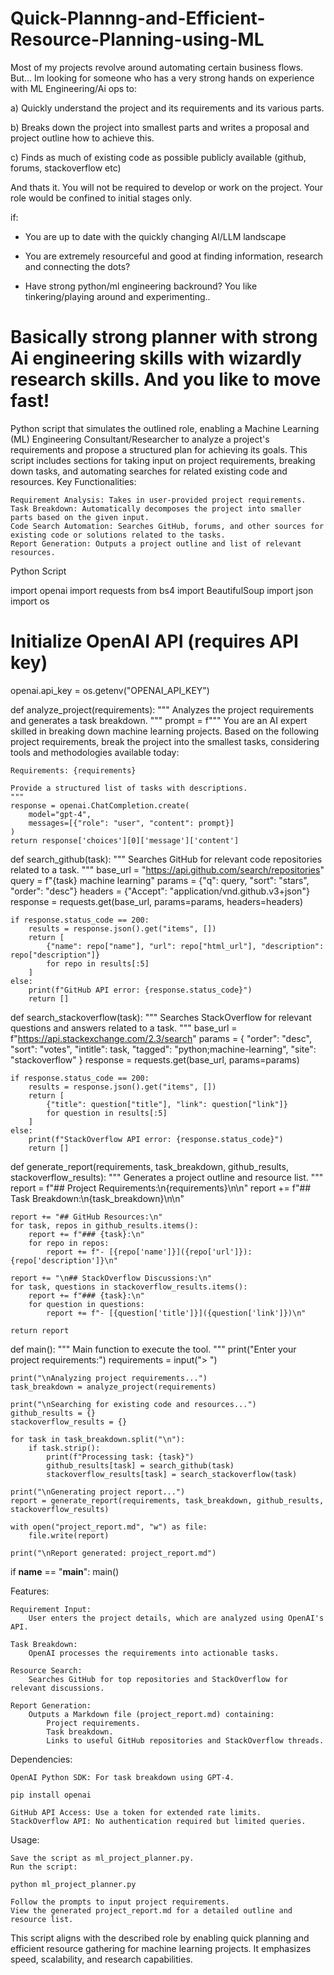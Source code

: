 # Quick-Plannng-and-Efficient-Resource-Planning-using-ML
Most of my projects revolve around automating certain business flows.
But...
Im looking for someone who has a very strong hands on experience with ML Engineering/Ai ops to:

a) Quickly understand the project and its requirements and its various parts.

b) Breaks down the project into smallest parts and writes a proposal and project outline how to achieve this.

c) Finds as much of existing code as possible publicly available (github, forums, stackoverflow etc)


And thats it. You will not be required to develop or work on the project. Your role would be confined to initial stages only.

if:

- You are up to date with the quickly changing AI/LLM landscape

- You  are extremely resourceful and good at finding information, research and connecting the dots?

- Have strong python/ml engineering backround?
  You like tinkering/playing around and experimenting..


Basically strong planner with strong Ai engineering skills with wizardly research skills. And you like to move fast!
==============
Python script that simulates the outlined role, enabling a Machine Learning (ML) Engineering Consultant/Researcher to analyze a project's requirements and propose a structured plan for achieving its goals. This script includes sections for taking input on project requirements, breaking down tasks, and automating searches for related existing code and resources.
Key Functionalities:

    Requirement Analysis: Takes in user-provided project requirements.
    Task Breakdown: Automatically decomposes the project into smaller parts based on the given input.
    Code Search Automation: Searches GitHub, forums, and other sources for existing code or solutions related to the tasks.
    Report Generation: Outputs a project outline and list of relevant resources.

Python Script

import openai
import requests
from bs4 import BeautifulSoup
import json
import os

# Initialize OpenAI API (requires API key)
openai.api_key = os.getenv("OPENAI_API_KEY")

def analyze_project(requirements):
    """
    Analyzes the project requirements and generates a task breakdown.
    """
    prompt = f"""
    You are an AI expert skilled in breaking down machine learning projects. Based on the following project requirements, 
    break the project into the smallest tasks, considering tools and methodologies available today:

    Requirements: {requirements}

    Provide a structured list of tasks with descriptions.
    """
    response = openai.ChatCompletion.create(
        model="gpt-4",
        messages=[{"role": "user", "content": prompt}]
    )
    return response['choices'][0]['message']['content']

def search_github(task):
    """
    Searches GitHub for relevant code repositories related to a task.
    """
    base_url = "https://api.github.com/search/repositories"
    query = f"{task} machine learning"
    params = {"q": query, "sort": "stars", "order": "desc"}
    headers = {"Accept": "application/vnd.github.v3+json"}
    response = requests.get(base_url, params=params, headers=headers)

    if response.status_code == 200:
        results = response.json().get("items", [])
        return [
            {"name": repo["name"], "url": repo["html_url"], "description": repo["description"]}
            for repo in results[:5]
        ]
    else:
        print(f"GitHub API error: {response.status_code}")
        return []

def search_stackoverflow(task):
    """
    Searches StackOverflow for relevant questions and answers related to a task.
    """
    base_url = f"https://api.stackexchange.com/2.3/search"
    params = {
        "order": "desc",
        "sort": "votes",
        "intitle": task,
        "tagged": "python;machine-learning",
        "site": "stackoverflow"
    }
    response = requests.get(base_url, params=params)

    if response.status_code == 200:
        results = response.json().get("items", [])
        return [
            {"title": question["title"], "link": question["link"]}
            for question in results[:5]
        ]
    else:
        print(f"StackOverflow API error: {response.status_code}")
        return []

def generate_report(requirements, task_breakdown, github_results, stackoverflow_results):
    """
    Generates a project outline and resource list.
    """
    report = f"## Project Requirements:\n{requirements}\n\n"
    report += f"## Task Breakdown:\n{task_breakdown}\n\n"

    report += "## GitHub Resources:\n"
    for task, repos in github_results.items():
        report += f"### {task}:\n"
        for repo in repos:
            report += f"- [{repo['name']}]({repo['url']}): {repo['description']}\n"

    report += "\n## StackOverflow Discussions:\n"
    for task, questions in stackoverflow_results.items():
        report += f"### {task}:\n"
        for question in questions:
            report += f"- [{question['title']}]({question['link']})\n"

    return report

def main():
    """
    Main function to execute the tool.
    """
    print("Enter your project requirements:")
    requirements = input("> ")

    print("\nAnalyzing project requirements...")
    task_breakdown = analyze_project(requirements)

    print("\nSearching for existing code and resources...")
    github_results = {}
    stackoverflow_results = {}

    for task in task_breakdown.split("\n"):
        if task.strip():
            print(f"Processing task: {task}")
            github_results[task] = search_github(task)
            stackoverflow_results[task] = search_stackoverflow(task)

    print("\nGenerating project report...")
    report = generate_report(requirements, task_breakdown, github_results, stackoverflow_results)

    with open("project_report.md", "w") as file:
        file.write(report)

    print("\nReport generated: project_report.md")

if __name__ == "__main__":
    main()

Features:

    Requirement Input:
        User enters the project details, which are analyzed using OpenAI's API.

    Task Breakdown:
        OpenAI processes the requirements into actionable tasks.

    Resource Search:
        Searches GitHub for top repositories and StackOverflow for relevant discussions.

    Report Generation:
        Outputs a Markdown file (project_report.md) containing:
            Project requirements.
            Task breakdown.
            Links to useful GitHub repositories and StackOverflow threads.

Dependencies:

    OpenAI Python SDK: For task breakdown using GPT-4.

    pip install openai

    GitHub API Access: Use a token for extended rate limits.
    StackOverflow API: No authentication required but limited queries.

Usage:

    Save the script as ml_project_planner.py.
    Run the script:

    python ml_project_planner.py

    Follow the prompts to input project requirements.
    View the generated project_report.md for a detailed outline and resource list.

This script aligns with the described role by enabling quick planning and efficient resource gathering for machine learning projects. It emphasizes speed, scalability, and research capabilities.
